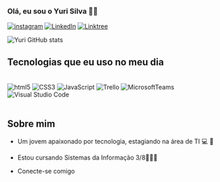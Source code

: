 
### Olá, eu sou o Yuri Silva 👋🏼

[![instagram](https://img.shields.io/badge/Instagram-E4405F?style=for-the-badge&logo=instagram&logoColor=white
)](https://www.instagram.com/yurisilvap_/)
[![LinkedIn](https://img.shields.io/badge/LinkedIn-0077B5?style=for-the-badge&logo=linkedin&logoColor=white
)](https://www.linkedin.com/in/yuritech/)
[![Linktree](https://img.shields.io/badge/linktree-39E09B?style=for-the-badge&logo=linktree&logoColor=white
)](https://linktr.ee/yurisilvatech)

![Yuri GitHub stats](https://github-readme-stats.vercel.app/api?username=yuristech&show_icons=true&theme=dracula)

## Tecnologias que eu uso no meu dia

<div style="display: inline_block"><br/>
 <img align="center" alt="html5" src="https://img.shields.io/badge/HTML5-E34F26?style=for-the-badge&logo=html5&logoColor=white"/>
<img align="center" alt="CSS3" src="https://img.shields.io/badge/CSS3-1572B6?style=for-the-badge&logo=css3&logoColor=white"/>
 <img align="center" alt="JavaScript" src="https://img.shields.io/badge/JavaScript-323330?style=for-the-badge&logo=javascript&logoColor=F7DF1E"/>
  <img align="center" alt="Trello" src="https://img.shields.io/badge/Trello-0052CC?style=for-the-badge&logo=trello&logoColor=white"/>
  <img align="center" alt="MicrosoftTeams" src="https://img.shields.io/badge/Microsoft_Teams-6264A7?style=for-the-badge&logo=microsoft-teams&logoColor=white"/>
 <img align="center" alt="Visual Studio Code" src="https://img.shields.io/badge/Visual_Studio_Code-0078D4?style=for-the-badge&logo=visual%20studio%20code&logoColor=white"/>
</div><br/>

## Sobre mim

- Um jovem apaixonado por tecnologia, estagiando na área de TI 💻 🚀</br>
- Estou cursando Sistemas da Informação 3/8👨🏻‍💻</br>

- Conecte-se comigo</br>
